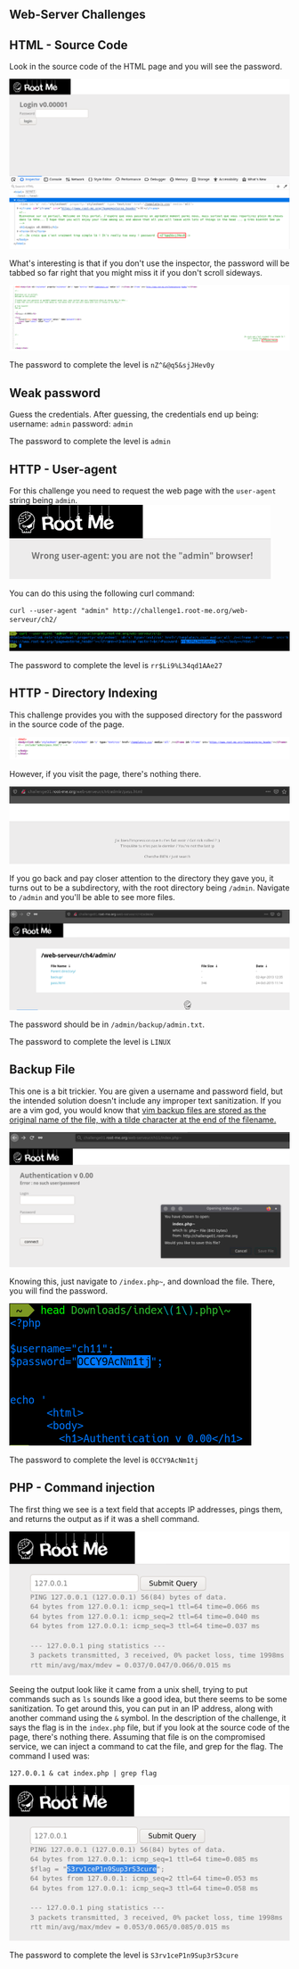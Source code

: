 ## Web-Server Challenges

## HTML - Source Code

Look in the source code of the HTML page and you will see the password. 

<img src="images/ch1-1.png">

What's interesting is that if you don't use the inspector, the password will be tabbed so far right that you might miss it if you don't scroll sideways.

<img src="images/ch1-2.png">

The password to complete the level is `nZ^&@q5&sjJHev0y`

## Weak password

Guess the credentials. After guessing, the credentials end up being:<br>
username: `admin`
password: `admin`

The password to complete the level is `admin`

## HTTP - User-agent

For this challenge you need to request the web page with the `user-agent` string being `admin`. 
<img src="images/ch2-1.png">

You can do this using the following curl command: 
```shell
curl --user-agent "admin" http://challenge1.root-me.org/web-serveur/ch2/
```
<img src="images/ch2-2.png">

The password to complete the level is `rr$Li9%L34qd1AAe27`

## HTTP - Directory Indexing

This challenge provides you with the supposed directory for the password in the source code of the page.

<img src="images/ch4-1.png">

However, if you visit the page, there's nothing there. 

<img src="images/ch4-2.png">

If you go back and pay closer attention to the directory they gave you, it turns out to be a subdirectory, with the root directory being `/admin`. Navigate to `/admin` and you'll be able to see more files. 

<img src="images/ch4-3.png"> 

The password should be in `/admin/backup/admin.txt`.

The password to complete the level is `LINUX`

## Backup File

This one is a bit trickier. You are given a username and password field, but the intended solution doesn't include any improper text sanitization. If you are a vim god, you would know that [vim backup files are stored as the original name of the file, with a tilde character at the end of the filename.](https://medium.com/@Aenon/vim-swap-backup-undo-git-2bf353caa02f) 

<img src="images/ch11-1.png">

Knowing this, just navigate to `/index.php~`, and download the file. There, you will find the password. 

<img src="images/ch11-2.png">

The password to complete the level is `0CCY9AcNm1tj`

## PHP - Command injection

The first thing we see is a text field that accepts IP addresses, pings them, and returns the output as if it was a shell command. 

<img src="images/ch54-1.png">

Seeing the output look like it came from a unix shell, trying to put commands such as `ls` sounds like a good idea, but there seems to be some sanitization. To get around this, you can put in an IP address, along with another command using the `&` symbol. In the description of the challenge, it says the flag is in the `index.php` file, but if you look at the source code of the page, there's nothing there. Assuming that file is on the compromised service, we can inject a command to cat the file, and grep for the flag. The command I used was:
```shell
127.0.0.1 & cat index.php | grep flag
```

<img src="images/ch54-2.png">

The password to complete the level is `S3rv1ceP1n9Sup3rS3cure`
